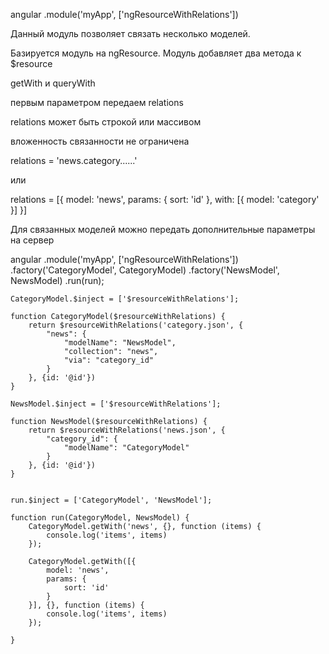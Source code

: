 angular
        .module('myApp', ['ngResourceWithRelations'])
        
        
Данный модуль позволяет связать несколько моделей.

Базируется модуль на ngResource.
Модуль добавляет два метода к $resource

getWith и queryWith

первым параметром передаем relations

relations может быть строкой или массивом

вложенность связанности не ограничена

relations = 'news.category......'

или

relations = [{
            model: 'news',
            params: {
                sort: 'id'
            },
            with: [{
                model: 'category'
            }]
        }]
        
  Для связанных моделей можно передать дополнительные параметры на сервер

 angular
        .module('myApp', ['ngResourceWithRelations'])
        .factory('CategoryModel', CategoryModel)
        .factory('NewsModel', NewsModel)
        .run(run);

    CategoryModel.$inject = ['$resourceWithRelations'];

    function CategoryModel($resourceWithRelations) {
        return $resourceWithRelations('category.json', {
            "news": {
                "modelName": "NewsModel",
                "collection": "news",
                "via": "category_id"
            }
        }, {id: '@id'})
    }

    NewsModel.$inject = ['$resourceWithRelations'];

    function NewsModel($resourceWithRelations) {
        return $resourceWithRelations('news.json', {
            "category_id": {
                "modelName": "CategoryModel"
            }
        }, {id: '@id'})
    }


    run.$inject = ['CategoryModel', 'NewsModel'];

    function run(CategoryModel, NewsModel) {
        CategoryModel.getWith('news', {}, function (items) {
            console.log('items', items)
        });

        CategoryModel.getWith([{
            model: 'news',
            params: {
                sort: 'id'
            }
        }], {}, function (items) {
            console.log('items', items)
        });

    }
